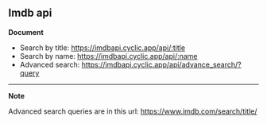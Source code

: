 ## Imdb api

**Document**

 - Search by title: https://imdbapi.cyclic.app/api/:title
 - Search by name: https://imdbapi.cyclic.app/api/:name
 - Advanced search: https://imdbapi.cyclic.app/api/advance_search/?query

___
**Note**

Advanced search queries are in this url:
https://www.imdb.com/search/title/
